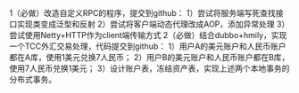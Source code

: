1（必做）改造自定义RPC的程序，提交到github：
1）尝试将服务端写死查找接口实现类变成泛型和反射
2）尝试将客户端动态代理改成AOP，添加异常处理
3）尝试使用Netty+HTTP作为client端传输方式
2（必做）结合dubbo+hmily，实现一个TCC外汇交易处理，代码提交到github：
 1）用户A的美元账户和人民币账户都在A库，使用1美元兑换7人民币；
 2）用户B的美元账户和人民币账户都在B库，使用7人民币兑换1美元； 
3）设计账户表，冻结资产表，实现上述两个本地事务的分布式事务。

